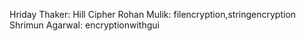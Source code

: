 Hriday Thaker: Hill Cipher
Rohan Mulik: filencryption,stringencryption
Shrimun Agarwal: encryptionwithgui

